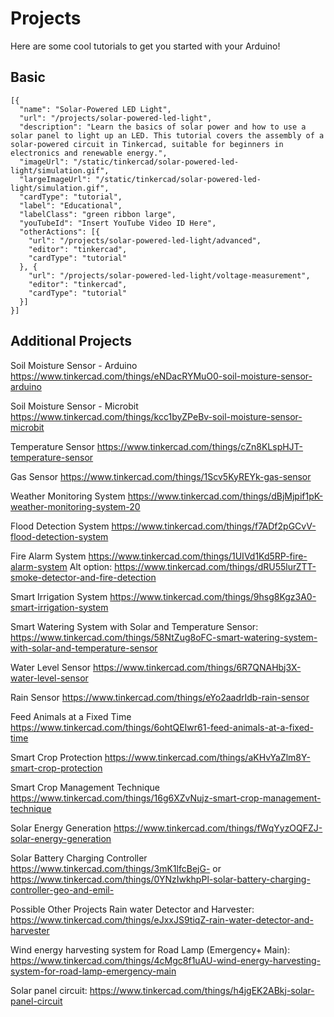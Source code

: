 # Projects

Here are some cool tutorials to get you started with your Arduino!

## Basic

```codecard
[{
  "name": "Solar-Powered LED Light",
  "url": "/projects/solar-powered-led-light",
  "description": "Learn the basics of solar power and how to use a solar panel to light up an LED. This tutorial covers the assembly of a solar-powered circuit in Tinkercad, suitable for beginners in electronics and renewable energy.",
  "imageUrl": "/static/tinkercad/solar-powered-led-light/simulation.gif",
  "largeImageUrl": "/static/tinkercad/solar-powered-led-light/simulation.gif",
  "cardType": "tutorial",
  "label": "Educational",
  "labelClass": "green ribbon large",
  "youTubeId": "Insert YouTube Video ID Here",
  "otherActions": [{
    "url": "/projects/solar-powered-led-light/advanced",
    "editor": "tinkercad",
    "cardType": "tutorial"
  }, {
    "url": "/projects/solar-powered-led-light/voltage-measurement",
    "editor": "tinkercad",
    "cardType": "tutorial"
  }]
}]
```

## Additional Projects

Soil Moisture Sensor - Arduino
https://www.tinkercad.com/things/eNDacRYMuO0-soil-moisture-sensor-arduino

Soil Moisture Sensor - Microbit
https://www.tinkercad.com/things/kcc1byZPeBv-soil-moisture-sensor-microbit 

Temperature Sensor
https://www.tinkercad.com/things/cZn8KLspHJT-temperature-sensor 

Gas Sensor
https://www.tinkercad.com/things/1Scv5KyREYk-gas-sensor 

Weather Monitoring System
https://www.tinkercad.com/things/dBjMjpif1pK-weather-monitoring-system-20 

Flood Detection System
https://www.tinkercad.com/things/f7ADf2pGCvV-flood-detection-system 

Fire Alarm System
https://www.tinkercad.com/things/1UIVd1Kd5RP-fire-alarm-system 
Alt option: https://www.tinkercad.com/things/dRU55lurZTT-smoke-detector-and-fire-detection 

Smart Irrigation System
https://www.tinkercad.com/things/9hsg8Kgz3A0-smart-irrigation-system 

Smart Watering System with Solar and Temperature Sensor: https://www.tinkercad.com/things/58NtZug8oFC-smart-watering-system-with-solar-and-temperature-sensor 

Water Level Sensor
https://www.tinkercad.com/things/6R7QNAHbj3X-water-level-sensor 

Rain Sensor
https://www.tinkercad.com/things/eYo2aadrIdb-rain-sensor 

Feed Animals at a Fixed Time
https://www.tinkercad.com/things/6ohtQEIwr61-feed-animals-at-a-fixed-time 

Smart Crop Protection
https://www.tinkercad.com/things/aKHvYaZlm8Y-smart-crop-protection 

Smart Crop Management Technique
https://www.tinkercad.com/things/16g6XZvNujz-smart-crop-management-technique

Solar Energy Generation
https://www.tinkercad.com/things/fWqYyzOQFZJ-solar-energy-generation 

Solar Battery Charging Controller
https://www.tinkercad.com/things/3mK1lfcBejG- or https://www.tinkercad.com/things/0YNzIwkhpPl-solar-battery-charging-controller-geo-and-emil- 

Possible Other Projects
Rain water Detector and Harvester: https://www.tinkercad.com/things/eJxxJS9tiqZ-rain-water-detector-and-harvester 

Wind energy harvesting system for Road Lamp (Emergency+ Main): https://www.tinkercad.com/things/4cMgc8f1uAU-wind-energy-harvesting-system-for-road-lamp-emergency-main 

Solar panel circuit: https://www.tinkercad.com/things/h4jgEK2ABkj-solar-panel-circuit 

